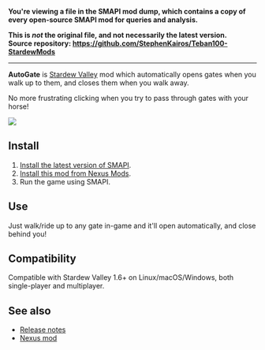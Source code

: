 **You're viewing a file in the SMAPI mod dump, which contains a copy of every open-source SMAPI mod
for queries and analysis.**

**This is _not_ the original file, and not necessarily the latest version.**  
**Source repository: https://github.com/StephenKairos/Teban100-StardewMods**

----

**AutoGate** is [Stardew Valley](http://stardewvalley.net/) mod which automatically opens gates
when you walk up to them, and closes them when you walk away.

No more frustrating clicking when you try to pass through gates with your horse!

![](screenshot.gif)

## Install
1. [Install the latest version of SMAPI](https://smapi.io/).
2. [Install this mod from Nexus Mods](https://www.nexusmods.com/stardewvalley/mods/820).
3. Run the game using SMAPI.

## Use
Just walk/ride up to any gate in-game and it'll open automatically, and close behind you!

## Compatibility
Compatible with Stardew Valley 1.6+ on Linux/macOS/Windows, both single-player and multiplayer.

## See also
* [Release notes](CHANGELOG.md)
* [Nexus mod](https://www.nexusmods.com/stardewvalley/mods/820)
